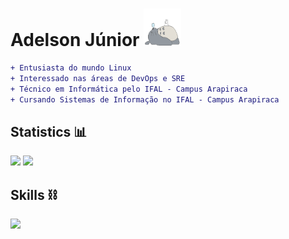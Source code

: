 # Adelson Júnior <img width="60" height="60" src=https://raw.githubusercontent.com/adelsonsljunior/adelsonsljunior/main/imgs/totoro.gif>

~~~diff
+ Entusiasta do mundo Linux
+ Interessado nas áreas de DevOps e SRE
+ Técnico em Informática pelo IFAL - Campus Arapiraca
+ Cursando Sistemas de Informação no IFAL - Campus Arapiraca
~~~

## Statistics 📊

![](http://github-profile-summary-cards.vercel.app/api/cards/stats?username=adelsonsljunior&theme=nord_dark)
![](http://github-profile-summary-cards.vercel.app/api/cards/repos-per-language?username=adelsonsljunior&theme=nord_dark&exclude=html)

## Skills ⛓️

<img src="https://skillicons.dev/icons?i=linux,bash,git,github,docker,python,java,mysql,postgres,mongodb," />

